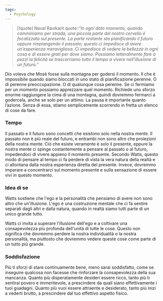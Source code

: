 ```yaml
---
tags:
  - Psychology
---
```

> [!quote] Naval Ravikant
> quote::“*In ogni dato momento, quando camminiamo per strada, una piccola parte del nostro cervello è focalizzata sul presente. La parte restante sta pianificando il futuro oppure rimpiangendo il passato; questo ci impedisce di avere un’esperienza meravigliosa. Ci impedisce di vedere la bellezza in ogni cosa e di essere grati per dove siamo. Possiamo letteralmente fare a pezzi la felicità se trascorriamo tutto il tempo a vivere nell’illusione di un futuro.*“

Dio voleva che Mosè fosse sulla montagna per godersi il momento. Il che è impossibile quando siamo bloccati in uno stato di pianificazione perenne. O di perenne preoccupazione. O di qualunque cosa perenne. 
Se ci fermiamo per un momento possiamo apprezzare quel momento. Richiede uno sforzo enorme raggiungere la cima di una montagna, quindi dovremmo fermarci a godercela, anche se solo per un attimo. La pausa è importante quanto l’azione. Senza di essa, stiamo semplicemente scorrendo in fretta un elenco di cose da fare.


### Tempo

Il passato e il futuro sono concetti che esistono solo nella nostra mente. Il passato non è più reale del futuro, e entrambi non sono altro che proiezioni della nostra mente. Ciò che esiste veramente è solo il presente, eppure la nostra mente ci spinge costantemente a pensare al passato o al futuro, impedendoci di vivere appieno il momento presente.
Secondo Watts, questo modo di pensare al tempo ci fa perdere di vista la vera natura della realtà e ci allontana dalla nostra esperienza diretta del presente. Invece, dovremmo imparare a concentrarci sul momento presente e sulla sensazione di essere vivi in questo momento.

### Idea di se

Watts sostiene che l'ego e la personalità che pensiamo di avere non sono altro che un'illusione. L'ego è una costruzione mentale che ci fa sentire separati dagli altri e dalla natura, quando in realtà siamo tutti parte di un unico grande tutto.

Watts ci invita a superare l'illusione dell'ego e a coltivare una consapevolezza più profonda dell'unità di tutte le cose. Questo non significa che dovremmo perdere la nostra individualità o la nostra personalità, ma piuttosto che dovremmo vedere queste cose come parte di un tutto più grande.

### Soddisfazione

Più ti sforzi di stare continuamente bene, meno sarai soddisfatto, come se inseguire qualcosa non facesse che rinforzare la consapevolezza della sua mancanza.
Quanto più disperatamente desideri essere ricco, tanto più ti sentirai povero e immeritevole, a prescindere da quali siano effettivamente i tuoi guadagni.
Quanto più vuoi essere attraente e desiderato, tanto più inizi a vederti brutto, a prescindere dal tuo effettivo aspetto fisico.